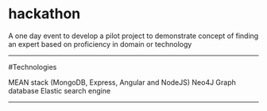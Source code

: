 # hackathon

A one day event to develop a pilot project to demonstrate concept of finding an expert based on proficiency in domain or technology

-----------------------------------------------------------
#Technologies

MEAN stack (MongoDB, Express, Angular and NodeJS)
Neo4J Graph database
Elastic search engine

-----------------------------------------------------------

